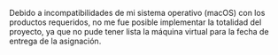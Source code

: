 Debido a incompatibilidades de mi sistema operativo (macOS) con los productos requeridos, no me fue posible implementar la totalidad del proyecto, ya que no pude tener lista la máquina virtual para la fecha de entrega de la asignación.
